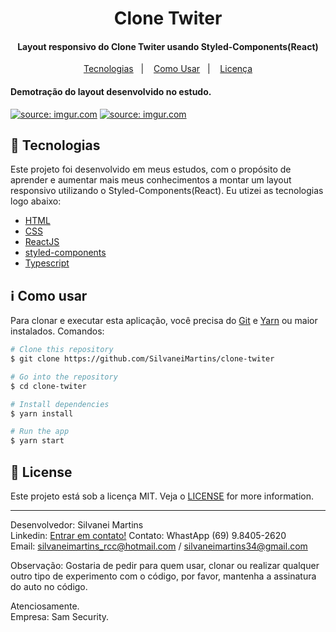 <h1 align="center">
    Clone Twiter
</h1>

<h4 align="center">
  Layout responsivo do Clone Twiter usando Styled-Components(React)
</h4>

<p align="center">
  <a href="#rocket-tecnologias">Tecnologias</a>&nbsp;&nbsp;&nbsp;|&nbsp;&nbsp;&nbsp;
  <a href="#information_source-como-usar">Como Usar</a>&nbsp;&nbsp;&nbsp;|&nbsp;&nbsp;&nbsp;
  <a href="#memo-license">Licença</a>
</p>

<h4 align="left">
  Demotração do layout desenvolvido no estudo.
</h4>

<a href="https://imgur.com/1j5Yvye"><img src="https://i.imgur.com/1j5Yvye.png" title="source: imgur.com" /></a>
<a href="https://imgur.com/RKGf6Nm"><img src="https://i.imgur.com/RKGf6Nm.png" title="source: imgur.com" /></a>

## :rocket: Tecnologias

Este projeto foi desenvolvido em meus estudos, com o propósito de aprender e aumentar mais meus conhecimentos a montar um layout responsivo utilizando o Styled-Components(React). Eu utizei as tecnologias logo abaixo:

-  [HTML](https://developer.mozilla.org/pt-BR/docs/Web/HTML)
-  [CSS](https://developer.mozilla.org/pt-BR/docs/Web/CSS/)
-  [ReactJS](https://reactjs.org/)
-  [styled-components](https://www.styled-components.com/)
-  [Typescript](https://www.typescriptlang.org/)

## :information_source: Como usar

Para clonar e executar esta aplicação, você precisa do [Git](https://git-scm.com) e [Yarn](https://yarnpkg.com/) ou maior instalados. Comandos:

```bash
# Clone this repository
$ git clone https://github.com/SilvaneiMartins/clone-twiter

# Go into the repository
$ cd clone-twiter

# Install dependencies
$ yarn install

# Run the app
$ yarn start
```

## :memo: License
Este projeto está sob a licença MIT. Veja o [LICENSE](https://github.com/SilvaneiMartins/clone-twiter/blob/master/LICENSE) for more information.

---

Desenvolvedor: Silvanei Martins<br>
Linkedin: [Entrar em contato!](https://www.linkedin.com/in/silvanei-martins-a5412436/)
Contato: WhastApp (69) 9.8405-2620<br>
Email: silvaneimartins_rcc@hotmail.com / silvaneimartins34@gmail.com<br>

Observação: Gostaria de pedir para quem usar, clonar ou realizar qualquer outro tipo de experimento com o código,
por favor, mantenha a assinatura do auto no código.<br>

Atenciosamente.<br>
Empresa: Sam Security.
